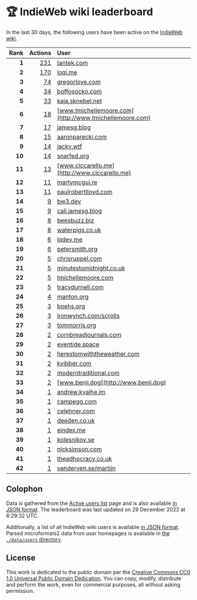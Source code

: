 # 🏆 IndieWeb wiki leaderboard

In the last 30 days, the following users have been active on the [IndieWeb wiki](https://indieweb.org).

| Rank | Actions | User |
|-----:|--------:|:-----|
| **1** | [231](https://indieweb.org/Special:Contributions/Tantek.com) | [tantek.com](http://tantek.com) |
| **2** | [170](https://indieweb.org/Special:Contributions/Loqi.me) | [loqi.me](http://loqi.me) |
| **3** | [74](https://indieweb.org/Special:Contributions/Gregorlove.com) | [gregorlove.com](http://gregorlove.com) |
| **4** | [34](https://indieweb.org/Special:Contributions/Boffosocko.com) | [boffosocko.com](http://boffosocko.com) |
| **5** | [33](https://indieweb.org/Special:Contributions/Kaja.sknebel.net) | [kaja.sknebel.net](http://kaja.sknebel.net) |
| **6** | [18](https://indieweb.org/Special:Contributions/Www.tmichellemoore.com) | [www.tmichellemoore.com](http://www.tmichellemoore.com) |
| **7** | [17](https://indieweb.org/Special:Contributions/Jamesg.blog) | [jamesg.blog](http://jamesg.blog) |
| **8** | [15](https://indieweb.org/Special:Contributions/Aaronparecki.com) | [aaronparecki.com](http://aaronparecki.com) |
| **9** | [14](https://indieweb.org/Special:Contributions/Jacky.wtf) | [jacky.wtf](http://jacky.wtf) |
| **10** | [14](https://indieweb.org/Special:Contributions/Snarfed.org) | [snarfed.org](http://snarfed.org) |
| **11** | [13](https://indieweb.org/Special:Contributions/Www.ciccarello.me) | [www.ciccarello.me](http://www.ciccarello.me) |
| **12** | [11](https://indieweb.org/Special:Contributions/Martymcgui.re) | [martymcgui.re](http://martymcgui.re) |
| **13** | [11](https://indieweb.org/Special:Contributions/Paulrobertlloyd.com) | [paulrobertlloyd.com](http://paulrobertlloyd.com) |
| **14** | [9](https://indieweb.org/Special:Contributions/Bw3.dev) | [bw3.dev](http://bw3.dev) |
| **15** | [9](https://indieweb.org/Special:Contributions/Cali.jamesg.blog) | [cali.jamesg.blog](http://cali.jamesg.blog) |
| **16** | [8](https://indieweb.org/Special:Contributions/Beesbuzz.biz) | [beesbuzz.biz](http://beesbuzz.biz) |
| **17** | [8](https://indieweb.org/Special:Contributions/Waterpigs.co.uk) | [waterpigs.co.uk](http://waterpigs.co.uk) |
| **18** | [6](https://indieweb.org/Special:Contributions/Lqdev.me) | [lqdev.me](http://lqdev.me) |
| **19** | [6](https://indieweb.org/Special:Contributions/Petersmith.org) | [petersmith.org](http://petersmith.org) |
| **20** | [5](https://indieweb.org/Special:Contributions/Chrisruppel.com) | [chrisruppel.com](http://chrisruppel.com) |
| **21** | [5](https://indieweb.org/Special:Contributions/Minutestomidnight.co.uk) | [minutestomidnight.co.uk](http://minutestomidnight.co.uk) |
| **22** | [5](https://indieweb.org/Special:Contributions/Tmichellemoore.com) | [tmichellemoore.com](http://tmichellemoore.com) |
| **23** | [5](https://indieweb.org/Special:Contributions/Tracydurnell.com) | [tracydurnell.com](http://tracydurnell.com) |
| **24** | [4](https://indieweb.org/Special:Contributions/Manton.org) | [manton.org](http://manton.org) |
| **25** | [3](https://indieweb.org/Special:Contributions/Boehs.org) | [boehs.org](http://boehs.org) |
| **26** | [3](https://indieweb.org/Special:Contributions/Ironwynch.com_scrolls) | [ironwynch.com/scrolls](http://ironwynch.com/scrolls) |
| **27** | [3](https://indieweb.org/Special:Contributions/Tommorris.org) | [tommorris.org](http://tommorris.org) |
| **28** | [2](https://indieweb.org/Special:Contributions/Cornbreadjournals.com) | [cornbreadjournals.com](http://cornbreadjournals.com) |
| **29** | [2](https://indieweb.org/Special:Contributions/Eventide.space) | [eventide.space](http://eventide.space) |
| **30** | [2](https://indieweb.org/Special:Contributions/Herestomwiththeweather.com) | [herestomwiththeweather.com](http://herestomwiththeweather.com) |
| **31** | [2](https://indieweb.org/Special:Contributions/Kvibber.com) | [kvibber.com](http://kvibber.com) |
| **32** | [2](https://indieweb.org/Special:Contributions/Moderntraditional.com) | [moderntraditional.com](http://moderntraditional.com) |
| **33** | [2](https://indieweb.org/Special:Contributions/Www.benji.dog) | [www.benji.dog](http://www.benji.dog) |
| **34** | [1](https://indieweb.org/Special:Contributions/Andrew.kvalhe.im) | [andrew.kvalhe.im](http://andrew.kvalhe.im) |
| **35** | [1](https://indieweb.org/Special:Contributions/Campegg.com) | [campegg.com](http://campegg.com) |
| **36** | [1](https://indieweb.org/Special:Contributions/Celehner.com) | [celehner.com](http://celehner.com) |
| **37** | [1](https://indieweb.org/Special:Contributions/Deeden.co.uk) | [deeden.co.uk](http://deeden.co.uk) |
| **38** | [1](https://indieweb.org/Special:Contributions/Eindex.me) | [eindex.me](http://eindex.me) |
| **39** | [1](https://indieweb.org/Special:Contributions/Kolesnikov.se) | [kolesnikov.se](http://kolesnikov.se) |
| **40** | [1](https://indieweb.org/Special:Contributions/Nicksimson.com) | [nicksimson.com](http://nicksimson.com) |
| **41** | [1](https://indieweb.org/Special:Contributions/Theadhocracy.co.uk) | [theadhocracy.co.uk](http://theadhocracy.co.uk) |
| **42** | [1](https://indieweb.org/Special:Contributions/Vanderven.se_martijn) | [vanderven.se/martijn](http://vanderven.se/martijn) |


## Colophon

Data is gathered from the [Active users list](https://indieweb.org/Special:ActiveUsers) page and is also available [in JSON format](https://github.com/jgarber623/indieweb-wiki-leaderboard/blob/main/data/leaderboard.json). The leaderboard was last updated on 29 December 2022 at 6:29:32 UTC.

Additionally, a list of all IndieWeb wiki users is available [in JSON format](https://github.com/jgarber623/indieweb-wiki-leaderboard/blob/main/data/users.json). Parsed microformats2 data from user homepages is available in [the `./data/users` directory](https://github.com/jgarber623/indieweb-wiki-leaderboard/blob/main/data/users).

## License

This work is dedicated to the public domain per the [Creative Commons CC0 1.0 Universal Public Domain Dedication](https://creativecommons.org/publicdomain/zero/1.0/). You can copy, modify, distribute and perform the work, even for commercial purposes, all without asking permission.
